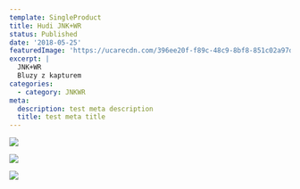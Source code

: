 ```yaml
---
template: SingleProduct
title: Hudi JNK+WR
status: Published
date: '2018-05-25'
featuredImage: 'https://ucarecdn.com/396ee20f-f89c-48c9-8bf8-851c02a97df0/'
excerpt: |
  JNK+WR
  Bluzy z kapturem
categories:
  - category: JNKWR
meta:
  description: test meta description
  title: test meta title
---
```

![](https://ucarecdn.com/74700f10-dd8b-4855-ad52-7c24399eeb4c/)

![](https://ucarecdn.com/57e39b5c-696f-47f4-94fb-392148b4b9a1/)

![](https://ucarecdn.com/0fe1f6c8-5a31-44ba-846c-9c42eb8586ae/)
